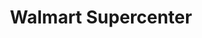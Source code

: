 ---
title: "Walmart Supercenter"
url: /hot-springs-village/walmart-supercenter/
shop: Supermarkt
---